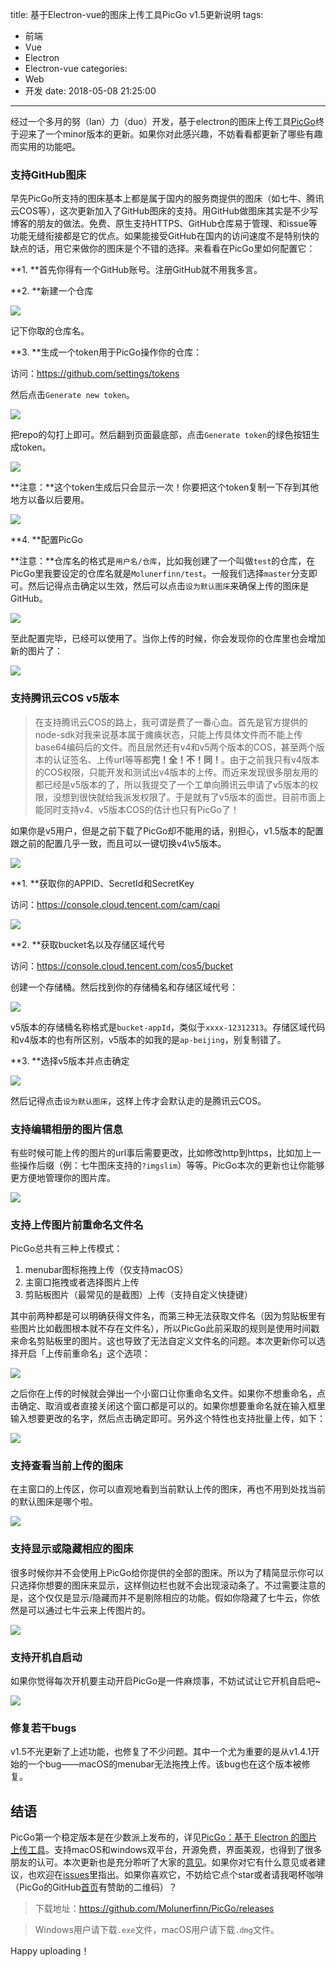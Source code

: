 title: 基于Electron-vue的图床上传工具PicGo v1.5更新说明
tags: 
  - 前端
  - Vue
  - Electron
  - Electron-vue
categories:
  - Web
  - 开发
date: 2018-05-08 21:25:00
---
经过一个多月的努（lan）力（duo）开发，基于electron的图床上传工具[PicGo](https://github.com/Molunerfinn/PicGo)终于迎来了一个minor版本的更新。如果你对此感兴趣，不妨看看都更新了哪些有趣而实用的功能吧。

<!-- more -->

### 支持GitHub图床

早先PicGo所支持的图床基本上都是属于国内的服务商提供的图床（如七牛、腾讯云COS等），这次更新加入了GitHub图床的支持。用GitHub做图床其实是不少写博客的朋友的做法。免费、原生支持HTTPS、GitHub仓库易于管理、和issue等功能无缝衔接都是它的优点。如果能接受GitHub在国内的访问速度不是特别快的缺点的话，用它来做你的图床是个不错的选择。来看看在PicGo里如何配置它：

**1. **首先你得有一个GitHub账号。注册GitHub就不用我多言。

**2. **新建一个仓库

![](https://raw.githubusercontent.com/Molunerfinn/test/master/picgo/create_new_repo.png)

记下你取的仓库名。

**3. **生成一个token用于PicGo操作你的仓库：

访问：https://github.com/settings/tokens

然后点击`Generate new token`。

![](https://raw.githubusercontent.com/Molunerfinn/test/master/picgo/generate_new_token.png)

把repo的勾打上即可。然后翻到页面最底部，点击`Generate token`的绿色按钮生成token。

![](https://raw.githubusercontent.com/Molunerfinn/test/master/picgo/20180508210435.png)

**注意：**这个token生成后只会显示一次！你要把这个token复制一下存到其他地方以备以后要用。

![](https://raw.githubusercontent.com/Molunerfinn/test/master/picgo/copy_token.png)

**4. **配置PicGo

**注意：**仓库名的格式是`用户名/仓库`，比如我创建了一个叫做`test`的仓库，在PicGo里我要设定的仓库名就是`Molunerfinn/test`。一般我们选择`master`分支即可。然后记得点击确定以生效，然后可以点击`设为默认图床`来确保上传的图床是GitHub。

![](https://raw.githubusercontent.com/Molunerfinn/test/master/picgo/setup_github.png)

至此配置完毕，已经可以使用了。当你上传的时候，你会发现你的仓库里也会增加新的图片了：

![](https://raw.githubusercontent.com/Molunerfinn/test/master/picgo/success.png)

### 支持腾讯云COS v5版本

> 在支持腾讯云COS的路上，我可谓是费了一番心血。首先是官方提供的node-sdk对我来说基本属于瘫痪状态，只能上传具体文件而不能上传base64编码后的文件。而且居然还有v4和v5两个版本的COS，甚至两个版本的认证签名、上传url等等都**完！全！不！同！**。由于之前我只有v4版本的COS权限，只能开发和测试出v4版本的上传。而近来发现很多朋友用的都已经是v5版本的了，所以我提交了一个工单向腾讯云申请了v5版本的权限，没想到很快就给我派发权限了。于是就有了v5版本的面世。目前市面上能同时支持v4、v5版本COS的估计也只有PicGo了！

如果你是v5用户，但是之前下载了PicGo却不能用的话，别担心，v1.5版本的配置跟之前的配置几乎一致，而且可以一键切换v4\v5版本。

![](https://raw.githubusercontent.com/Molunerfinn/test/master/picgo/v5_setup.png)

**1. **获取你的APPID、SecretId和SecretKey

访问：https://console.cloud.tencent.com/cam/capi

![](https://raw.githubusercontent.com/Molunerfinn/test/master/picgo/get_key_id_secret.png)

**2. **获取bucket名以及存储区域代号

访问：https://console.cloud.tencent.com/cos5/bucket

创建一个存储桶。然后找到你的存储桶名和存储区域代号：

![](https://raw.githubusercontent.com/Molunerfinn/test/master/picgo/get_bucket_area.png)

v5版本的存储桶名称格式是`bucket-appId`，类似于`xxxx-12312313`。存储区域代码和v4版本的也有所区别，v5版本的如我的是`ap-beijing`，别复制错了。

**3. **选择v5版本并点击确定

![](https://raw.githubusercontent.com/Molunerfinn/test/master/picgo/choose_v5.png)

然后记得点击`设为默认图床`，这样上传才会默认走的是腾讯云COS。

### 支持编辑相册的图片信息

有些时候可能上传的图片的url事后需要更改，比如修改http到https，比如加上一些操作后缀（例：七牛图床支持的`?imgslim`）等等。PicGo本次的更新也让你能够更方便地管理你的图片库。

![](https://raw.githubusercontent.com/Molunerfinn/test/master/picgo/picgo_edit_info.gif)

### 支持上传图片前重命名文件名

PicGo总共有三种上传模式：

1. menubar图标拖拽上传（仅支持macOS）
2. 主窗口拖拽或者选择图片上传
3. 剪贴板图片（最常见的是截图）上传（支持自定义快捷键）

其中前两种都是可以明确获得文件名，而第三种无法获取文件名（因为剪贴板里有些图片比如截图根本就不存在文件名），所以PicGo此前采取的规则是使用时间戳来命名剪贴板里的图片。这也导致了无法自定义文件名的问题。本次更新你可以选择开启「上传前重命名」这个选项：

![](https://raw.githubusercontent.com/Molunerfinn/test/master/picgo/rename_before_upload.png)

之后你在上传的时候就会弹出一个小窗口让你重命名文件。如果你不想重命名，点击确定、取消或者直接关闭这个窗口都是可以的。如果你想要重命名就在输入框里输入想要更改的名字，然后点击确定即可。另外这个特性也支持批量上传，如下：

![](https://raw.githubusercontent.com/Molunerfinn/test/master/picgo/picgo_rename.gif)

### 支持查看当前上传的图床

在主窗口的上传区，你可以直观地看到当前默认上传的图床，再也不用到处找当前的默认图床是哪个啦。

![](https://raw.githubusercontent.com/Molunerfinn/test/master/picgo/current_picbed.png)

### 支持显示或隐藏相应的图床

很多时候你并不会使用上PicGo给你提供的全部的图床。所以为了精简显示你可以只选择你想要的图床来显示，这样侧边栏也就不会出现滚动条了。不过需要注意的是，这个仅仅是显示/隐藏而并不是剔除相应的功能。假如你隐藏了七牛云，你依然是可以通过七牛云来上传图片的。

![](https://raw.githubusercontent.com/Molunerfinn/test/master/picgo/picbed-choose.gif)

### 支持开机自启动

如果你觉得每次开机要主动开启PicGo是一件麻烦事，不妨试试让它开机自启吧~

![](https://raw.githubusercontent.com/Molunerfinn/test/master/picgo/autoStart.png)

### 修复若干bugs

v1.5不光更新了上述功能，也修复了不少问题。其中一个尤为重要的是从v1.4.1开始的一个bug——macOS的menubar无法拖拽上传。该bug也在这个版本被修复。

## 结语

PicGo第一个稳定版本是在少数派上发布的，详见[PicGo：基于 Electron 的图片上传工具](https://sspai.com/post/42310)。支持macOS和windows双平台，开源免费，界面美观，也得到了很多朋友的认可。本次更新也是充分聆听了大家的[意见](https://github.com/Molunerfinn/PicGo/issues/29)。如果你对它有什么意见或者建议，也欢迎在[issues](https://github.com/Molunerfinn/PicGo/issues)里指出。如果你喜欢它，不妨给它点个star或者请我喝杯咖啡（PicGo的GitHub[首页](https://github.com/Molunerfinn/PicGo)有赞助的二维码）？

> 下载地址：https://github.com/Molunerfinn/PicGo/releases

> Windows用户请下载`.exe`文件，macOS用户请下载`.dmg`文件。

Happy uploading！







